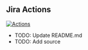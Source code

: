 ## Jira Actions

[![Actions](https://github.com/wk-j/jira-actions/workflows/jira-todo/badge.svg)](https://github.com/wk-j/jira-actions/actions)

- TODO: Update README.md
- TODO: Add source